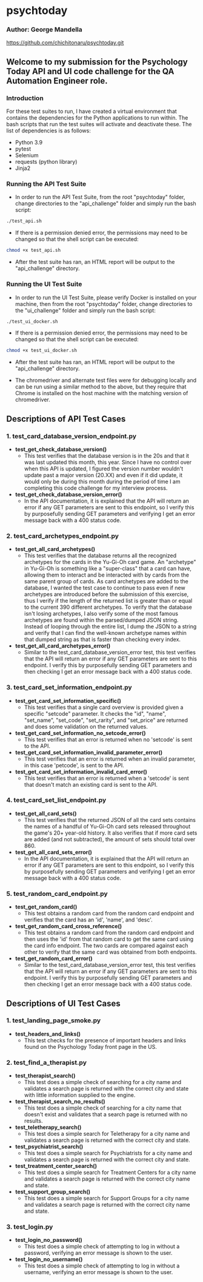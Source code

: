 # psychtoday
### Author: George Mandella

https://github.com/chichitonaru/psychtoday.git

## Welcome to my submission for the Psychology Today API and UI code challenge for the QA Automation Engineer role.

### Introduction
For these test suites to run, I have created a virtual environment that contains the dependencies for the Python applications to run within. The bash scripts that run the test suites will activate and deactivate these. The list of dependencies is as follows:
* Python 3.9
* pytest
* Selenium
* requests (python library)
* Jinja2

### Running the API Test Suite
* In order to run the API Test Suite, from the root "psychtoday" folder, change directories to the "api_challenge" folder and simply run the bash script:
```bash
./test_api.sh
```

* If there is a permission denied error, the permissions may need to be changed so that the shell script can be executed:
```bash
chmod +x test_api.sh
```

* After the test suite has ran, an HTML report will be output to the "api_challenge" directory.

### Running the UI Test Suite
* In order to run the UI Test Suite, please verify Docker is installed on your machine, then from the root "psychtoday" folder, change directories to the "ui_challenge" folder and simply run the bash script:
```bash
./test_ui_docker.sh
```

* If there is a permission denied error, the permissions may need to be changed so that the shell script can be executed:
```bash
chmod +x test_ui_docker.sh
```

* After the test suite has ran, an HTML report will be output to the "api_challenge" directory.

* The chromedriver and alternate test files were for debugging locally and can be run using a similar method to the above, but they require that Chrome is installed on the host machine with the matching version of chromedriver.

## Descriptions of API Test Cases
### 1. test_card_database_version_endpoint.py  
  * **test_get_check_database_version()**
    * This test verifies that the database version is in the 20s and that it was last updated this month, this year. Since I have no control over when this API is updated, I figured the version number wouldn't update past a major version (20.XX) and even if it did update, it would only be during this month during the period of time I am completing this code challenge for my interview process.
  * **test_get_check_database_version_error()**
    * In the API documentation, it is explained that the API will return an error if any GET parameters are sent to this endpoint, so I verify this by purposefully sending GET parameters and verifying I get an error message back with a 400 status code.

### 2. test_card_archetypes_endpoint.py  
  * **test_get_all_card_archetypes()**
    * This test verifies that the database returns all the recognized archetypes for the cards in the Yu-Gi-Oh card game. An "archetype" in Yu-Gi-Oh is something like a "super-class" that a card can have, allowing them to interact and be interacted with by cards from the same parent group of cards. As card archetypes are added to the database, I wanted the test case to continue to pass even if new archetypes are introduced before the submission of this exercise, thus I verify if the length of the returned list is greater than or equal to the current 390 different archetypes. To verify that the database isn't losing archetypes, I also verify some of the most famous archetypes are found within the parsed/dumped JSON string. Instead of looping through the entire list, I dump the JSON to a string and verify that I can find the well-known archetype names within that dumped string as that is faster than checking every index.
  * **test_get_all_card_archetypes_error()**
    * Similar to the test_card_database_version_error test, this test verifies that the API will return an error if any GET parameters are sent to this endpoint. I verify this by purposefully sending GET parameters and then checking I get an error message back with a 400 status code.

### 3. test_card_set_information_endpoint.py  
  * **test_get_card_set_information_specific()**
    * This test verifies that a single card overview is provided given a specific "setcode" parameter. It checks the "id", "name", "set_name", "set_code", "set_rarity", and "set_price" are returned and does some validation on the returned values.
  * **test_get_card_set_information_no_setcode_error()**
    * This test verifies that an error is returned when no 'setcode' is sent to the API.
  * **test_get_card_set_information_invalid_parameter_error()**
    * This test verifies that an error is returned when an invalid parameter, in this case 'petcode', is sent to the API.
  * **test_get_card_set_information_invalid_card_error()**
    * This test verifies that an error is returned when a 'setcode' is sent that doesn't match an existing card is sent to the API.

### 4. test_card_set_list_endpoint.py  
  * **test_get_all_card_sets()**
    * This test verifies that the returned JSON of all the card sets contains the names of a handful of Yu-Gi-Oh card sets released throughout the game's 20+ year-old history. It also verifies that if more card sets are added (and not subtracted), the amount of sets should total over 860.
  * **test_get_all_card_sets_error()**
    * In the API documentation, it is explained that the API will return an error if any GET parameters are sent to this endpoint, so I verify this by purposefully sending GET parameters and verifying I get an error message back with a 400 status code.

### 5. test_random_card_endpoint.py  
  * **test_get_random_card()**
    * This test obtains a random card from the random card endpoint and verifies that the card has an 'id', 'name', and 'desc'.
  * **test_get_random_card_cross_reference()**
    * This test obtains a random card from the random card endpoint and then uses the 'id' from that random card to get the same card using the card info endpoint. The two cards are compared against each other to verify that the same card was obtained from both endpoints.
  * **test_get_random_card_error()**
    * Similar to the test_card_database_version_error test, this test verifies that the API will return an error if any GET parameters are sent to this endpoint. I verify this by purposefully sending GET parameters and then checking I get an error message back with a 400 status code.

## Descriptions of UI Test Cases  
### 1. test_landing_page_smoke.py  
  * **test_headers_and_links()**
    * This test checks for the presence of important headers and links found on the Psychology Today front page in the US.  

### 2. test_find_a_therapist.py  
  * **test_therapist_search()**
    * This test does a simple check of searching for a city name and validates a search page is returned with the correct city and state with little information supplied to the engine.
  * **test_therapist_search_no_results()**
    * This test does a simple check of searching for a city name that doesn't exist and validates that a search page is returned with no results.
  * **test_teletherapy_search()**
    * This test does a simple search for Teletherapy for a city name and validates a search page is returned with the correct city and state.
  * **test_psychiatrist_search()**
    * This test does a simple search for Psychiatrists for a city name and validates a search page is returned with the correct city and state.
  * **test_treatment_center_search()**
    * This test does a simple search for Treatment Centers for a city name and validates a search page is returned with the correct city name and state.
  * **test_support_group_search()**
    * This test does a simple search for Support Groups for a city name and validates a search page is returned with the correct city name and state.  

### 3. test_login.py
  * **test_login_no_password()**
    * This test does a simple check of attempting to log in without a password, verifying an error message is shown to the user.
  * **test_login_no_username()**
    * This test does a simple check of attempting to log in without a username, verifying an error message is shown to the user.
